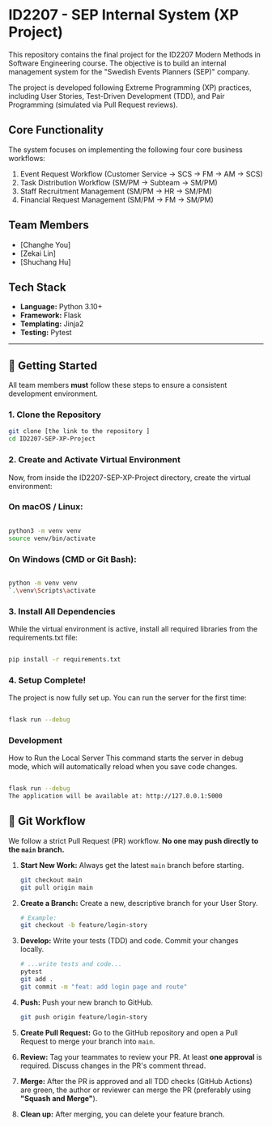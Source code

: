 # ID2207 - SEP Internal System (XP Project)

This repository contains the final project for the ID2207 Modern Methods in Software Engineering course. The objective is to build an internal management system for the "Swedish Events Planners (SEP)" company.

The project is developed following Extreme Programming (XP) practices, including User Stories, Test-Driven Development (TDD), and Pair Programming (simulated via Pull Request reviews).

## Core Functionality

The system focuses on implementing the following four core business workflows:

1.  Event Request Workflow (Customer Service $\rightarrow$ SCS $\rightarrow$ FM $\rightarrow$ AM $\rightarrow$ SCS)
2.  Task Distribution Workflow (SM/PM $\rightarrow$ Subteam $\rightarrow$ SM/PM)
3.  Staff Recruitment Management (SM/PM $\rightarrow$ HR $\rightarrow$ SM/PM)
4.  Financial Request Management (SM/PM $\rightarrow$ FM $\rightarrow$ SM/PM)

## Team Members

* [Changhe You]
* [Zekai Lin]
* [Shuchang Hu]

## Tech Stack

* **Language:** Python 3.10+
* **Framework:** Flask
* **Templating:** Jinja2
* **Testing:** Pytest

---

## 🚀 Getting Started

All team members **must** follow these steps to ensure a consistent development environment.

### 1. Clone the Repository
```bash
git clone [the link to the repository ]
cd ID2207-SEP-XP-Project
```
### 2. Create and Activate Virtual Environment

Now, from inside the ID2207-SEP-XP-Project directory, create the virtual environment:

### On macOS / Linux:

```bash

python3 -m venv venv
source venv/bin/activate
```

### On Windows (CMD or Git Bash):

```Bash

python -m venv venv
`.\venv\Scripts\activate
```

### 3. Install All Dependencies
While the virtual environment is active, install all required libraries from the requirements.txt file:

```Bash

pip install -r requirements.txt
```
### 4. Setup Complete!
The project is now fully set up. You can run the server for the first time:

```Bash

flask run --debug
```

### Development
How to Run the Local Server
This command starts the server in debug mode, which will automatically reload when you save code changes.

```Bash

flask run --debug
The application will be available at: http://127.0.0.1:5000
```

## 🤝 Git Workflow

We follow a strict Pull Request (PR) workflow. **No one may push directly to the `main` branch.**

1.  **Start New Work:** Always get the latest `main` branch before starting.
    ```bash
    git checkout main
    git pull origin main
    ```

2.  **Create a Branch:** Create a new, descriptive branch for your User Story.
    ```bash
    # Example:
    git checkout -b feature/login-story
    ```

3.  **Develop:** Write your tests (TDD) and code. Commit your changes locally.
    ```bash
    # ...write tests and code...
    pytest
    git add .
    git commit -m "feat: add login page and route"
    ```

4.  **Push:** Push your new branch to GitHub.
    ```bash
    git push origin feature/login-story
    ```

5.  **Create Pull Request:** Go to the GitHub repository and open a Pull Request to merge your branch into `main`.

6.  **Review:** Tag your teammates to review your PR. At least **one approval** is required. Discuss changes in the PR's comment thread.

7.  **Merge:** After the PR is approved and all TDD checks (GitHub Actions) are green, the author or reviewer can merge the PR (preferably using **"Squash and Merge"**).

8.  **Clean up:** After merging, you can delete your feature branch.